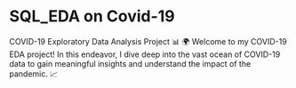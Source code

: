 # SQL_EDA on Covid-19
COVID-19 Exploratory Data Analysis Project 📊  🌍 Welcome to my COVID-19 EDA project! In this endeavor, I dive deep into the vast ocean of COVID-19 data to gain meaningful insights and understand the impact of the pandemic. 📈
